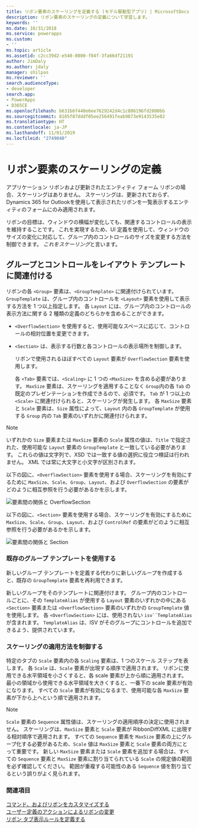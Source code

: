 ```yaml
---
title: リボン要素のスケーリングを定義する (モデル駆動型アプリ) | MicrosoftDocs
description: リボン要素のスケーリングの定義について学習します。
keywords: ''
ms.date: 10/31/2018
ms.service: powerapps
ms.custom:
- ''
ms.topic: article
ms.assetid: c2cc39d2-e540-0800-f04f-3fa66df21191
author: JimDaly
ms.author: jdaly
manager: shilpas
ms.reviewer: ''
search.audienceType:
- developer
search.app:
- PowerApps
- D365CE
ms.openlocfilehash: b631b6f440e6ee7629242d4c1c806196fd2800bb
ms.sourcegitcommit: 8185f87dddf05ee256491feab9873e9143535e02
ms.translationtype: HT
ms.contentlocale: ja-JP
ms.lasthandoff: 11/01/2019
ms.locfileid: "2749040"
---
```

# <a name="define-scaling-for-ribbon-elements"></a>リボン要素のスケーリングの定義

<!-- https://docs.microsoft.com/dynamics365/customer-engagement/developer/customize-dev/define-scaling-ribbon-elements -->

アプリケーション リボンおよび更新されたエンティティ フォーム リボンの場合、スケーリングはありません。 スケーリングは、更新されておらず、Dynamics 365 for Outlookを使用して表示されたリボンを一覧表示するエンティティのフォームにのみ適用されます。  
  
 リボンの目標は、ウィンドウの横幅が変化しても、関連するコントロールの表示を維持することです。 これを実現するため、UI 定義を使用して、ウィンドウのサイズの変化に対応して、グループ内のコントロールのサイズを変更する方法を制御できます。 *これをスケーリング*と言います。  
  
## <a name="associate-groups-and-controls-to-layout-templates"></a>グループとコントロールをレイアウト テンプレートに関連付ける  
 リボンの各 `<Group>` 要素は、`<GroupTemplate>` に関連付けられています。 `GroupTemplate` は、グループ内のコントロールを `<Layout>` 要素を使用して表示する方法を 1 つ以上指定します。 各 `Layout` には、グループ内のコントロールの表示方法に関する 2 種類の定義のどちらかを含めることができます。  
  
- `<OverflowSection>` を使用すると、使用可能なスペースに応じて、コントロールの相対位置を変更できます。  
  
- `<Section>` は、表示する行数と各コントロールの表示場所を制御します。  
  
  リボンで使用されるほぼすべての `Layout` 要素が `OverflowSection` 要素を使用します。  
  
  各 `<Tab>` 要素では、`<Scaling>` に 1 つの `<MaxSize>` を含める必要があります。 `MaxSize` 要素は、スケーリングを適用することなく `Group`内の各 `Tab` の既定のプレゼンテーションを作成できるので、必須です。 `Tab` が 1 つ以上の `<Scale>` に関連付けられると、スケーリングが発生します。 各 `MaxSize` 要素と `Scale` 要素は、`Size` 属性によって、`Layout` 内の各 `GroupTemplate` が使用する `Group` 内の `Tab` 要素のいずれかに関連付けられます。  
  
> [!NOTE]
>  いずれかの `Size` 要素または `MaxSize` 要素の `Scale` 属性の値は、`Title` で指定された、使用可能な `Layout` 要素の `GroupTemplate` と一致している必要があります。 これらの値は文字列で、XSD では一致する値の選択に役立つ検証は行われません。 XML では常に大文字と小文字が区別されます。  
  
 以下の図に、`<OverflowSection>` 要素を使用する場合、スケーリングを有効にするために `MaxSize`、`Scale`、`Group`、`Layout`、および `OverflowSection` の要素がどのように相互参照を行う必要があるかを示します。  
  
 ![要素間の関係と OverflowSection](media/ribbon-ui-definition.png "要素間の関係と OverflowSection")  
  
 以下の図に、`<Section>` 要素を使用する場合、スケーリングを有効にするために `MaxSize`、`Scale`、`Group`、`Layout`、および `ControlRef` の要素がどのように相互参照を行う必要があるかを示します。  
  
 ![要素間の関係と Section](media/ui-definition.png "要素間の関係と Section") 
  
### <a name="use-existing-group-templates"></a>既存のグループ テンプレートを使用する  
 新しいグループ テンプレートを定義する代わりに新しいグループを作成すると、既存の `GroupTemplate` 要素を再利用できます。  
  
 新しいグループをそのテンプレートに関連付けます。 グループ内のコントロールごとに、その `TemplateAlias` が使用する `Layout` 要素のいずれかの中にある `<Section>` 要素または `<OverflowSection>` 要素のいずれかの `GroupTemplate` 値を使用します。 各 `<OverflowSection>` には、使用されない `isv``TemplateAlias` が含まれます。 `TemplateAlias` は、ISV がそのグループにコントロールを追加できるよう、提供されています。  
  
### <a name="control-how-scaling-is-applied"></a>スケーリングの適用方法を制御する  
 特定のタブの `Scale` 要素内の各 `Scaling` 要素は、1 つのスケール ステップを表します。 各 `Scale` は、`Scale` 要素が出現する順序で適用されます。 リボンに使用できる水平領域を小さくすると、各 scale 要素が上から順に適用されます。 最小の領域から使用できる水平領域を大きくすると、一番下の scale 要素が有効になります。 すべての `Scale` 要素が有効になるまで、使用可能な各 `MaxSize` 要素が下から上へという順で適用されます。  
  
> [!NOTE]
>  `Scale` 要素の `Sequence` 属性値は、スケーリングの適用順序の決定に使用されません。 スケーリングは、`MaxSize` 要素と `Scale` 要素が RibbonDiffXML に出現する相対順序で適用されます。 すべての `Sequence` 要素を `MaxSize` 要素の上にグループ化する必要があるため、`Scale` 値は `MaxSize` 要素と `Scale` 要素の両方にとって重要です。 新しい `MaxSize` 要素または `Scale` 要素を追加する場合は、すべての `Sequence` 要素と `MaxSize` 要素に割り当てられている `Scale` の規定値の範囲を必ず確認してください。 範囲が重複する可能性のある `Sequence` 値を割り当てるという誤りがよく見られます。  
  
### <a name="see-also"></a>関連項目  
 [コマンド、およびリボンをカスタマイズする](customize-commands-ribbon.md)   
 [ユーザー定義のアクションによるリボンの変更](define-custom-actions-modify-ribbon.md)   
 [リボン タブ表示ルールを定義する](define-ribbon-tab-display-rules.md)
